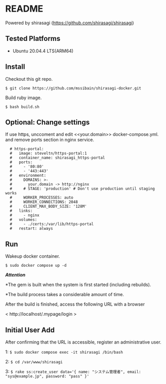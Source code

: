 # README

Powered by shirasagi (https://github.com/shirasagi/shirasagi)

## Tested Platforms
* Ubuntu 20.04.4 LTS(ARM64)

## Install
Checkout this git repo.

`$ git clone https://github.com/mssibain/shirasagi-docker.git`

Build ruby image.

`$ bash build.sh`

## Optional: Change settings

If use https, unccoment and edit <<your.domain>> docker-compose.yml.
and remove ports section in nginx service.

```
  # https-portal:
  #   image: steveltn/https-portal:1
  #   container_name: shirasagi_https-portal
  #   ports:
  #     - '80:80'
  #     - '443:443'
  #   environment:
  #     DOMAINS: >-
  #       your.domain -> http://nginx
  #     # STAGE: 'production' # Don't use production until staging works
  #     WORKER_PROCESSES: auto
  #     WORKER_CONNECTIONS: 2048
  #     CLIENT_MAX_BODY_SIZE: '128M'
  #   links:
  #     - nginx
  #   volumes:
  #     - ./certs:/var/lib/https-portal
  #   restart: always
```


## Run

Wakeup docker container.

`$ sudo docker compose up -d`

_**Attention**_

*The gem is built when the system is first started (including rebuilds).

*The build process takes a considerable amount of time.

After the build is finished, access the following URL with a browser

< http://localhost/.mypage/login >


## Initial User Add

After confirming that the URL is accessible, register an administrative user.

1:
`$ sudo docker compose exec -it shirasagi /bin/bash`

2:
`$ cd /var/www/shirasagi`

3:
`$ rake ss:create_user data='{ name: "システム管理者", email: "sys@example.jp", password: "pass" }'`